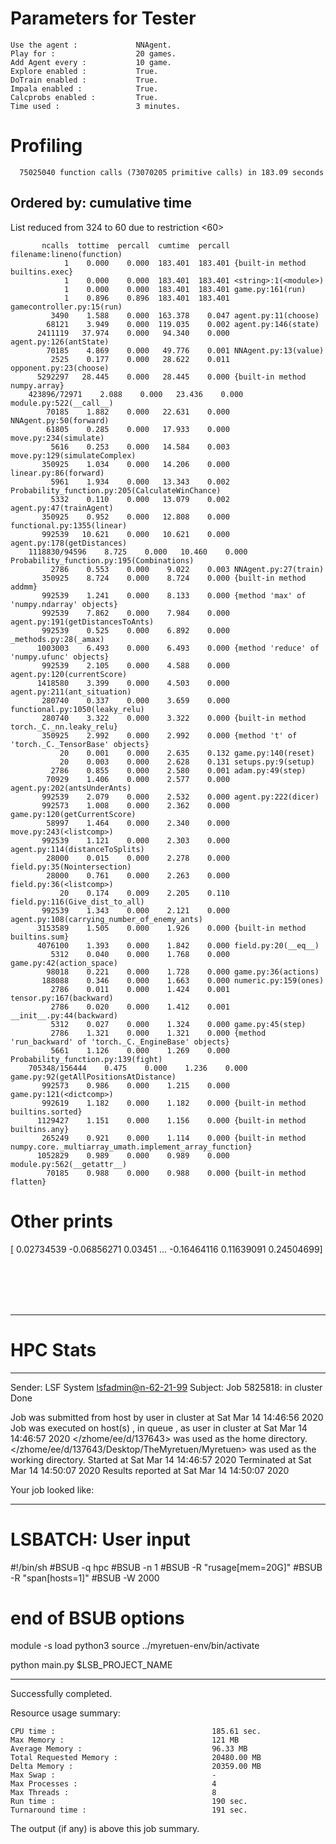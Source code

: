 # Parameters for Tester

    Use the agent :             NNAgent.
    Play for :                  20 games.
    Add Agent every :           10 game.
    Explore enabled :           True.
    DoTrain enabled :           True.
    Impala enabled :            True.
    Calcprobs enabled :         True.
    Time used :                 3 minutes.

# Profiling


      75025040 function calls (73070205 primitive calls) in 183.09 seconds

##    Ordered by: cumulative time
   List reduced from 324 to 60 due to restriction <60>

           ncalls  tottime  percall  cumtime  percall filename:lineno(function)
                1    0.000    0.000  183.401  183.401 {built-in method builtins.exec}
                1    0.000    0.000  183.401  183.401 <string>:1(<module>)
                1    0.000    0.000  183.401  183.401 game.py:161(run)
                1    0.896    0.896  183.401  183.401 gamecontroller.py:15(run)
             3490    1.588    0.000  163.378    0.047 agent.py:11(choose)
            68121    3.949    0.000  119.035    0.002 agent.py:146(state)
          2411119   37.974    0.000   94.340    0.000 agent.py:126(antState)
            70185    4.869    0.000   49.776    0.001 NNAgent.py:13(value)
             2525    0.177    0.000   28.622    0.011 opponent.py:23(choose)
          5292297   28.445    0.000   28.445    0.000 {built-in method numpy.array}
        423896/72971    2.088    0.000   23.436    0.000 module.py:522(__call__)
            70185    1.882    0.000   22.631    0.000 NNAgent.py:50(forward)
            61805    0.285    0.000   17.933    0.000 move.py:234(simulate)
             5616    0.253    0.000   14.584    0.003 move.py:129(simulateComplex)
           350925    1.034    0.000   14.206    0.000 linear.py:86(forward)
             5961    1.934    0.000   13.343    0.002 Probability_function.py:205(CalculateWinChance)
             5332    0.110    0.000   13.079    0.002 agent.py:47(trainAgent)
           350925    0.952    0.000   12.808    0.000 functional.py:1355(linear)
           992539   10.621    0.000   10.621    0.000 agent.py:178(getDistances)
        1118830/94596    8.725    0.000   10.460    0.000 Probability_function.py:195(Combinations)
             2786    0.553    0.000    9.022    0.003 NNAgent.py:27(train)
           350925    8.724    0.000    8.724    0.000 {built-in method addmm}
           992539    1.241    0.000    8.133    0.000 {method 'max' of 'numpy.ndarray' objects}
           992539    7.862    0.000    7.984    0.000 agent.py:191(getDistancesToAnts)
           992539    0.525    0.000    6.892    0.000 _methods.py:28(_amax)
          1003003    6.493    0.000    6.493    0.000 {method 'reduce' of 'numpy.ufunc' objects}
           992539    2.105    0.000    4.588    0.000 agent.py:120(currentScore)
          1418580    3.399    0.000    4.503    0.000 agent.py:211(ant_situation)
           280740    0.337    0.000    3.659    0.000 functional.py:1050(leaky_relu)
           280740    3.322    0.000    3.322    0.000 {built-in method torch._C._nn.leaky_relu}
           350925    2.992    0.000    2.992    0.000 {method 't' of 'torch._C._TensorBase' objects}
               20    0.001    0.000    2.635    0.132 game.py:140(reset)
               20    0.003    0.000    2.628    0.131 setups.py:9(setup)
             2786    0.855    0.000    2.580    0.001 adam.py:49(step)
            70929    1.406    0.000    2.577    0.000 agent.py:202(antsUnderAnts)
           992539    2.079    0.000    2.532    0.000 agent.py:222(dicer)
           992573    1.008    0.000    2.362    0.000 game.py:120(getCurrentScore)
            58997    1.464    0.000    2.340    0.000 move.py:243(<listcomp>)
           992539    1.121    0.000    2.303    0.000 agent.py:114(distanceToSplits)
            28000    0.015    0.000    2.278    0.000 field.py:35(Nointersection)
            28000    0.761    0.000    2.263    0.000 field.py:36(<listcomp>)
               20    0.174    0.009    2.205    0.110 field.py:116(Give_dist_to_all)
           992539    1.343    0.000    2.121    0.000 agent.py:108(carrying_number_of_enemy_ants)
          3153589    1.505    0.000    1.926    0.000 {built-in method builtins.sum}
          4076100    1.393    0.000    1.842    0.000 field.py:20(__eq__)
             5312    0.040    0.000    1.768    0.000 game.py:42(action_space)
            98018    0.221    0.000    1.728    0.000 game.py:36(actions)
           188088    0.346    0.000    1.663    0.000 numeric.py:159(ones)
             2786    0.011    0.000    1.424    0.001 tensor.py:167(backward)
             2786    0.020    0.000    1.412    0.001 __init__.py:44(backward)
             5312    0.027    0.000    1.324    0.000 game.py:45(step)
             2786    1.321    0.000    1.321    0.000 {method 'run_backward' of 'torch._C._EngineBase' objects}
             5661    1.126    0.000    1.269    0.000 Probability_function.py:139(fight)
        705348/156444    0.475    0.000    1.236    0.000 game.py:92(getAllPositionsAtDistance)
           992573    0.986    0.000    1.215    0.000 game.py:121(<dictcomp>)
           992619    1.182    0.000    1.182    0.000 {built-in method builtins.sorted}
          1129427    1.151    0.000    1.156    0.000 {built-in method builtins.any}
           265249    0.921    0.000    1.114    0.000 {built-in method numpy.core._multiarray_umath.implement_array_function}
          1052829    0.989    0.000    0.989    0.000 module.py:562(__getattr__)
            70185    0.988    0.000    0.988    0.000 {built-in method flatten}


# Other prints

[ 0.02734539 -0.06856271  0.03451    ... -0.16464116  0.11639091
  0.24504699]

 <br /> 
 <br /> 
 <br /> 
 <br />

---------------------------------------------------------------------------------------------------------------------

# HPC Stats


------------------------------------------------------------
Sender: LSF System <lsfadmin@n-62-21-99>
Subject: Job 5825818: <NNAgent7Tester> in cluster <dcc> Done

Job <NNAgent7Tester> was submitted from host <n-62-27-22> by user <s183905> in cluster <dcc> at Sat Mar 14 14:46:56 2020
Job was executed on host(s) <n-62-21-99>, in queue <hpc>, as user <s183905> in cluster <dcc> at Sat Mar 14 14:46:57 2020
</zhome/ee/d/137643> was used as the home directory.
</zhome/ee/d/137643/Desktop/TheMyretuen/Myretuen> was used as the working directory.
Started at Sat Mar 14 14:46:57 2020
Terminated at Sat Mar 14 14:50:07 2020
Results reported at Sat Mar 14 14:50:07 2020

Your job looked like:

------------------------------------------------------------
# LSBATCH: User input
#!/bin/sh
#BSUB -q hpc
#BSUB -n 1
#BSUB -R "rusage[mem=20G]"
#BSUB -R "span[hosts=1]"
#BSUB -W 2000
# end of BSUB options

module -s load python3
source ../myretuen-env/bin/activate

python main.py $LSB_PROJECT_NAME


------------------------------------------------------------

Successfully completed.

Resource usage summary:

    CPU time :                                   185.61 sec.
    Max Memory :                                 121 MB
    Average Memory :                             96.33 MB
    Total Requested Memory :                     20480.00 MB
    Delta Memory :                               20359.00 MB
    Max Swap :                                   -
    Max Processes :                              4
    Max Threads :                                8
    Run time :                                   190 sec.
    Turnaround time :                            191 sec.

The output (if any) is above this job summary.

